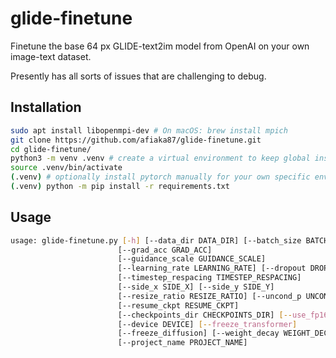 # glide-finetune

Finetune the base 64 px GLIDE-text2im model from OpenAI on your own image-text dataset.

Presently has all sorts of issues that are challenging to debug. 

## Installation


```sh
sudo apt install libopenmpi-dev # On macOS: brew install mpich
git clone https://github.com/afiaka87/glide-finetune.git
cd glide-finetune/
python3 -m venv .venv # create a virtual environment to keep global install clean.
source .venv/bin/activate
(.venv) # optionally install pytorch manually for your own specific env first...
(.venv) python -m pip install -r requirements.txt
```

## Usage
```sh
usage: glide-finetune.py [-h] [--data_dir DATA_DIR] [--batch_size BATCH_SIZE]
                        [--grad_acc GRAD_ACC]
                        [--guidance_scale GUIDANCE_SCALE]
                        [--learning_rate LEARNING_RATE] [--dropout DROPOUT]
                        [--timestep_respacing TIMESTEP_RESPACING]
                        [--side_x SIDE_X] [--side_y SIDE_Y]
                        [--resize_ratio RESIZE_RATIO] [--uncond_p UNCOND_P]
                        [--resume_ckpt RESUME_CKPT]
                        [--checkpoints_dir CHECKPOINTS_DIR] [--use_fp16]
                        [--device DEVICE] [--freeze_transformer]
                        [--freeze_diffusion] [--weight_decay WEIGHT_DECAY]
                        [--project_name PROJECT_NAME]
```
